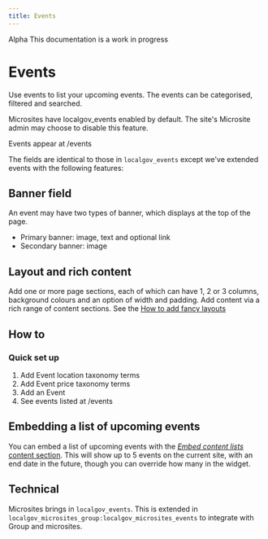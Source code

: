 ```yaml
---
title: Events
---
```


<div class="alpha"><span>Alpha</span> This documentation is a work in progress</div>

# Events

Use events to list your upcoming events. The events can be categorised, filtered and searched. 

Microsites have localgov_events enabled by default. The site's Microsite admin may choose to disable this feature. 

Events appear at /events 

<!--@todo add images -->

The fields are identical to those in `localgov_events` except we've extended events with the following features:

## Banner field

An event may have two types of banner, which displays at the top of the page. 

- Primary banner: image, text and optional link
- Secondary banner: image

## Layout and rich content

Add one or more page sections, each of which can have 1, 2 or 3 columns, background colours and an option of width and padding. Add content via a rich range of content sections. See the [How to add fancy layouts](../how-to/fancy-layouts.md)


## How to
<!--- [Events overview and how to](/content/features/events.html)-->
<!--todo - write main Events docs -->

### Quick set up
1. Add Event location taxonomy terms
2. Add Event price taxonomy terms
2. Add an Event
3. See events listed at /events

## Embedding a list of upcoming events

You can embed a list of upcoming events with the [*Embed content lists* content section](/microsites/how-to/fancy-layouts.md). This will show up to 5 events on the current site, with an end date in the future, though you can override how many in the widget.

## Technical
Microsites brings in `localgov_events`. This is extended in `localgov_microsites_group:localgov_microsites_events` to integrate with Group and microsites. 
